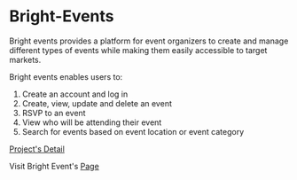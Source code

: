 # Bright-Events

Bright events provides a platform for event organizers to create and manage different types of events while making them easily accessible to target markets.

Bright events enables users to:

1. Create an account and log in
2. Create, view, update and delete an event
3. RSVP to an event
4. View who will be attending their event
5. Search for events based on event location or event category

[Project's Detail](https://docs.google.com/document/d/185NuVsJ-aflp3tlFksCFgVLLaMbCsdODOCr8Uw_5GSU/edit#)

Visit Bright Event's [Page](https://brandeddavid.github.io/Bright-Events/UI/designs/index.html)
